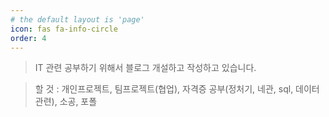 ```yaml
---
# the default layout is 'page'
icon: fas fa-info-circle
order: 4
---
```


<!-- > Add Markdown syntax content to file `_tabs/about.md`{: .filepath } and it will show up on this page.
{: .prompt-tip } -->

> IT 관련 공부하기 위해서 블로그 개설하고 작성하고 있습니다.

> 할 것 : 개인프로젝트, 팀프로젝트(협업), 자격증 공부(정처기, 네관, sql, 데이터관련), 소공, 포폴